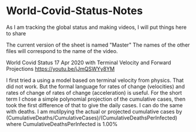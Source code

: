 # World-Covid-Status-Notes
As I am tracking the global status and making videos, I will put things here to share

The current version of the sheet is named "Master"
The names of the other files will correspond to the name of the video.

World Covid Status 17 Apr 2020 with Terminal Velocity and Forward Projections
https://youtu.be/jJmQSWYy8YM

I first tried a using a model based on terminal velocity from physics. That did not work.  But the formal language for rates of change (velocities) and rates of change of rates of change (acceleration) is useful.  For the short term I chose a simple polynomial projection of the cumulative cases, then took the first difference of that to give the daily cases.  I can do the same with deaths.  I am mutilpying the actual or projected cumulative cases by (CumulativeDeaths/CumulativeCases)/(CumulativeDeathsPerInfected) where CumulativeDeathsPerInfected is 1.00%
